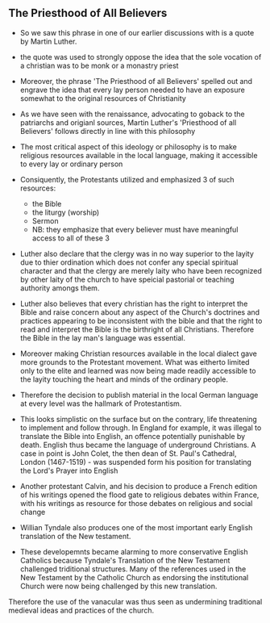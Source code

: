 ## The Priesthood of All Believers

- So we saw this phrase in one of our earlier discussions with is a quote by Martin Luther.
- the quote was used to strongly oppose the idea that the sole vocation of a christian was to be monk or a monastry priest
- Moreover, the phrase 'The Priesthood of all Believers' spelled out and engrave the idea that every lay person needed to have an exposure somewhat to the original resources of Christianity

- As we have seen with the renaissance, advocating to goback to the patriarchs and origianl sources, Martin Luther's 'Priesthood of all Believers' follows directly in line with this philosophy

- The most critical aspect of this ideology or philosophy is to make religious resources available in the local language, making it accessible to every lay or ordinary person

- Consiquently, the Protestants utilized and emphasized 3 of such resources:

  - the Bible
  - the liturgy (worship)
  - Sermon

  * NB: they emphasize that every believer must have meaningful access to all of these 3

- Luther also declare that the clergy was in no way superior to the layity due to thier ordination which does not confer any special spiritual character and that the clergy are merely laity who have been recognized by other laity of the church to have speicial pastorial or teaching authority amongs them.

- Luther also believes that every christian has the right to interpret the Bible and raise concern about any aspect of the Church's doctrines and practices appearing to be inconsistent with the bible and that the right to read and interpret the Bible is the birthright of all Christians. Therefore the Bible in the lay man's language was essential.

- Moreover making Christian resources available in the local dialect gave more grounds to the Protestant movement. What was eitherto limited only to the elite and learned was now being made readily accessible to the layity touching the heart and minds of the ordinary people.

- Therefore the decision to publish material in the local German language at every level was the hallmark of Protestantism.

- This looks simplistic on the surface but on the contrary, life threatening to implement and follow through. In England for example, it was illegal to translate the Bible into English, an offence potentially punishable by death.
  English thus became the language of underground Christians.
  A case in point is John Colet, the then dean of St. Paul's Cathedral, London (1467-1519) - was suspended form his position for translating the Lord's Prayer into English

- Another protestant Calvin, and his decision to produce a French edition of his writings opened the flood gate to religious debates within France, with his writings as resource for those debates on religious and social change

- Willian Tyndale also produces one of the most important early English translation of the New testament.

- These developemnts became alarming to more conservative English Catholics because Tyndale's Translation of the New Testament challenged triditional structures. Many of the references used in the New Testament by the Catholic Church as endorsing the institutional Church were now being challenged by this new translation.

Therefore the use of the vanacular was thus seen as undermining traditional medieval ideas and practices of the church.